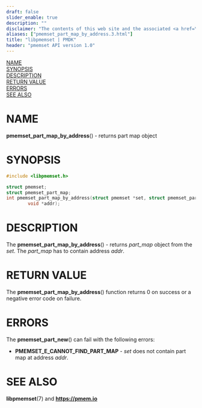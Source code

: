 ```yaml
---
draft: false
slider_enable: true
description: ""
disclaimer: "The contents of this web site and the associated <a href=\"https://github.com/pmem\">GitHub repositories</a> are BSD-licensed open source."
aliases: ["pmemset_part_map_by_address.3.html"]
title: "libpmemset | PMDK"
header: "pmemset API version 1.0"
---
```


[comment]: <> (SPDX-License-Identifier: BSD-3-Clause)
[comment]: <> (Copyright 2021, Intel Corporation)

[comment]: <> (pmemset_part_map_by_address.3 -- man page for libpmemset pmemset_part_map_by_address function)

[NAME](#name)<br />
[SYNOPSIS](#synopsis)<br />
[DESCRIPTION](#description)<br />
[RETURN VALUE](#return-value)<br />
[ERRORS](#errors)<br />
[SEE ALSO](#see-also)<br />

# NAME #

**pmemset_part_map_by_address**() - returns part map object

# SYNOPSIS #

```c
#include <libpmemset.h>

struct pmemset;
struct pmemset_part_map;
int pmemset_part_map_by_address(struct pmemset *set, struct pmemset_part_map **pmap,
		void *addr);
```

# DESCRIPTION #

The **pmemset_part_map_by_address**() - returns *part_map* object from the *set*.
The *part_map* has to contain address *addr*.

# RETURN VALUE #

The **pmemset_part_map_by_address**() function returns 0 on success
or a negative error code on failure.

# ERRORS #

The **pmemset_part_new**() can fail with the following errors:

* **PMEMSET_E_CANNOT_FIND_PART_MAP** - *set* does not contain part map at address *addr*.

# SEE ALSO #

**libpmemset**(7) and **<https://pmem.io>**

